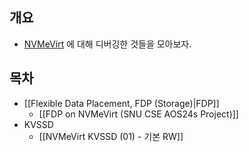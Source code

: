 ## 개요

- [NVMeVirt](https://www.usenix.org/conference/fast23/presentation/kim-sang-hoon) 에 대해 디버깅한 것들을 모아보자.

## 목차

- [[Flexible Data Placement, FDP (Storage)|FDP]]
	- [[FDP on NVMeVirt (SNU CSE AOS24s Project)]]
- KVSSD
	- [[NVMeVirt KVSSD (01) - 기본 RW]]